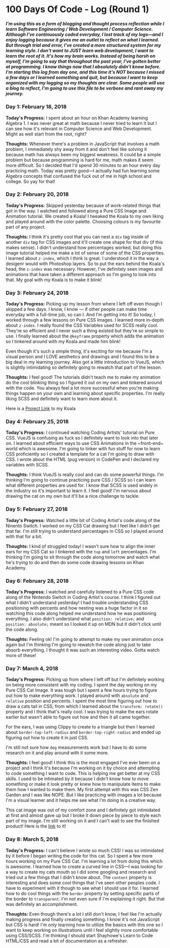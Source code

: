 # 100 Days Of Code - Log (Round 1)

##### I'm using this as a form of blogging and thought process reflection while I learn Software Engineering / Web Development / Computer Science. Although I've continuously coded everyday, I lost track of my logs—and I enjoy logging because it gives me an outlet to reflect on what I learned. But through trial and error, I've created a more structured system for my learning style. I don't want to JUST learn web development, I want to learn the root of it. It's how my brain works. Instead of being harsh on myself, I'm going to say that throughout the past year, I've gotten better at programming. I know things now that I absolutely didn't know before. I'm starting this log from day one, and this time it's NOT because I missed a few days or I learned something and quit, but because I want to keep organized with my logging so my thoughts are clear. Some people will use a blog to reflect, I'm going to use this file to be verbose and rant away my journey.

### Day 1: February 18, 2018

**Today's Progress:** I spent about an hour on Khan Academy learning Algebra 1. I was never great at math because I never tried to learn it but I can see how it's relevant in Computer Science and Web Development. Might as well start from the root, right?

**Thoughts:** Whenever there's a problem in JavaScript that involves a math problem, I immediately shy away from it and don't feel like solving it because math has always been my biggest weakness. It could be a simple problem but because programming is hard for me, math makes it seem more difficult. So I decided that I'd spend 30 minutes to an hour every day practicing math. Today was pretty good—I actually had fun learning some Algebra concepts that confused the fuck out of me in high school and college. So yay for that!

### Day 2: February 20, 2018

**Today's Progress:** Skipped yesterday because of work-related things that got in the way. I watched and followed along a Pure CSS Image and Animation tutorial. We created a Koala! I tweaked the Koala to my own liking and played around with the color palette. Choosing colours is my favourite part of any project.

**Thoughts:** I think it's pretty cool that you can nest a ```div``` tag inside of another ```div``` tag for CSS images and it'll create one shape for that div (if this makes sense). I didn't understand how percentages worked, but doing this image tutorial helped me make a lot of sense of some of the CSS properties. I learned about ```z-index```, which I think is great. I understood it in the way a desigenr would with Photoshop layers. So to put the ears behind the Koala's head, the ```z-index``` was necessary. However, I've definitely seen images and animations that have taken a different approach so I'm going to look into that. My goal with my Koala is to make it blink!

### Day 3: February 24, 2018

**Today's Progress:** Picking up my lesson from where I left off even though I skipped a few days. I know, I know — if other people can make time everyday with a full-time job, so can I. And I'm getting into it! So today, I worked through a few lessons on Pure CSS Images. I learned more in-depth about ```z-index```. I really found the CSS Variables used for SCSS really cool. They're so efficient and I never such a thing existed but they're so simple to use. I finally learned about the ```@keyframe``` property which adds the animation so I tinkered around with my Koala and made him blink!

Even though it's such a simple thing, it's exciting for me because I'm a visual person and I LOVE aesthetics and drawings and I found this to be a big deal in my learning journey. Also got a little introduction to VueJS, which is slightly intimidating so definitely going to rewatch that part of the lesson.

**Thoughts:** I feel good! The tutorials didn't teach me to make my animation do the cool blinking thing so I figured it out on my own and tinkered around with the code. You always feel a lot more successful when you're making things happen on your own and learning about specific properties. I'm really liking SCSS and definitely want to learn more about it.

Here is a [Project Link](https://codepen.io/zahra-io/pen/jZxMwP) to my Koala

### Day 4: February 25, 2018

**Today's Progress:** I continued watching Coding Artists' tutorial on Pure CSS. VueJS is confusing as fuck so I definitely want to look into that later on. I learned about efficient ways to use CSS Animations in the ~front-end~ world which is awesome. I'm going to tinker with fun stuff for now to learn CSS proficiently so I created a template for a cat I'm going to draw with CSS. I wrote about the HTML (pug version) in CodePen and I declared my variables with SCSS.

**Thoughts:** I think VueJS is really cool and can do some powerful things. I'm thinking I'm going to continue practicing pure CSS / SCSS so I can learn what different properties are used for. I know that SCSS is used widely in the industry so it's important to learn it. I feel good! I'm nervous about drawing the cat on my own but it'll be a nice challenge to tackle.

### Day 5: February 27, 2018

**Today's Progress:** Watched a little bit of Coding Artist's code along of the Ninento Switch. I worked on my CSS Cat drawing but I feel like I didn't get that far. I'm still trying to understand percentages in CSS so I played around with that for a bit.

**Thoughts:** I kind of struggled today! I wasn't sure how to align the inner ears for my CSS Cat so I tinkered with the ```top``` and ```left``` percentages. I'm thinking I'm going to sit through the code along tomorrow and watch what he's trying to do and then do some code drawing lessons on Khan Academy.

### Day 6: February 28, 2018

**Today's Progress:** I watched and carefully listened to a Pure CSS code along of the Nintendo Switch in Coding Artist's course. I think I figured out what I didn't understand yesterday! I had trouble understanding CSS positioning with percents and how nesting was a huge factor in it so watching this code along helped me understand how he was positioning everything. I also didn't understand what ```position: relative;``` and ```position: absolute;``` meant so I looked it up on MDN but it didn't click until the code along.

**Thoughts:** Feeling ok! I'm going to attempt to make my own animation once again but I'm thinking I'm going to rewatch the code along just to take absorb everything. I thought it was such an interesting video. Gotta watch more of these!

### Day 7: March 4, 2018

**Today's Progress:** Picking up from where I left off but I'm definitely working on being more consistent with my coding. I spent the day working on my Pure CSS Cat Image. It was tough but I spent a few hours trying to figure out how to make everything work. I played around with ```absolute``` and ```relative``` position and percents. I spent the most time figuring out how to draw a cats tail in CSS, from which I learned about the ```transform: rotate()``` property and I think that's really cool. I was trying to make the ears rotate earlier but wasn't able to figure out how and then it all came together.

For the ears, I was using Clippy to create to a triangle but then I learned about ```border-top-left-radius``` and ```border-top-right-radius``` and ended up figuring out how to create it in just CSS.

I'm still not sure how ```deg``` measurements work but I have to do some research on it and play around with it some more.

**Thoughts:**  I feel good! I think this is the most engaged I've ever been on a project and I think it's because I'm working on it by choice and attempting to code something I want to code. This is helping me get better at my CSS skills. I used to be intimated by it because I didn't know how to move something or make it look pretty or knew how to manipulate items to make them how I wanted to make them. My first attempt with this was CSS Zen Garden and I was like NOPE. But I like practicing with images a lot because I'm a visual learner and it helps me see what I'm doing in a creative way.

This cat image was out of my comfort zone and I definitely got intimidated at first and almost gave up but I broke it down piece by piece to style each part of my image. I'm still working on it and I can't wait to see the finished product! Here is the [link](https://codepen.io/zahra-io/pen/wyYgVd) to it!

### Day 8: March 5, 2018

**Today's Progress:** I can't believe I wrote so much CSS! I was so intimidated by it before I began writing the code for this cat. So I spent a few more hours working on my Pure CSS Cat. I'm learning a lot from doing this which is awesome. I learned how to create a curved line in CSS—I was looking for a way to create my cats mouth so I did some googling and research and tried out a few things that I didn't know about. The ```content``` property is interesting and does some cool things that I've seen other peoples code. I have to experiment with it though to see what I should use it for. I learned how to do cool things with the ```border``` property by setting specific parts of the border to ```transparent```. I'm not even sure if I'm explaining it right. But that was definitely an accomplishment.

**Thoughts:** Even though there's a lot I still don't know, I feel like I'm actually making progress and finally creating something. I know it's not JavaScript but CSS is hard! I'm only learning how to utilize the basics with this one so I want to keep working on illustrations until I feel slightly more comfortable using CSS/SCSS. I'm thinking I should start Shayhowe's Learn to Code HTML/CSS and read a bit of documentation as a refresher. 
